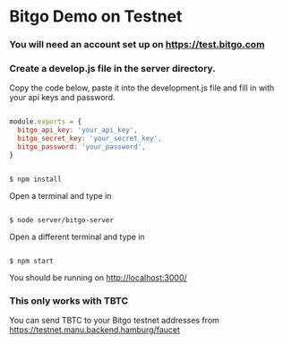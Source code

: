 # Bitgo Demo on Testnet

### You will need an account set up on <https://test.bitgo.com>

### Create a develop.js file in the server directory.

Copy the code below, paste it into the development.js file and fill in with your api keys and password.

```javascript

module.exports = {
  bitgo_api_key: 'your_api_key',
  bitgo_secret_key: 'your_secret_key',
  bitgo_password: 'your_password',
}

```

```code

$ npm install

```

Open a terminal and type in
```code

$ node server/bitgo-server

```

Open a different terminal and type in
```code

$ npm start

```

You should be running on <http://localhost:3000/>

### This only works with TBTC

You can send TBTC to your Bitgo testnet addresses from <https://testnet.manu.backend.hamburg/faucet>